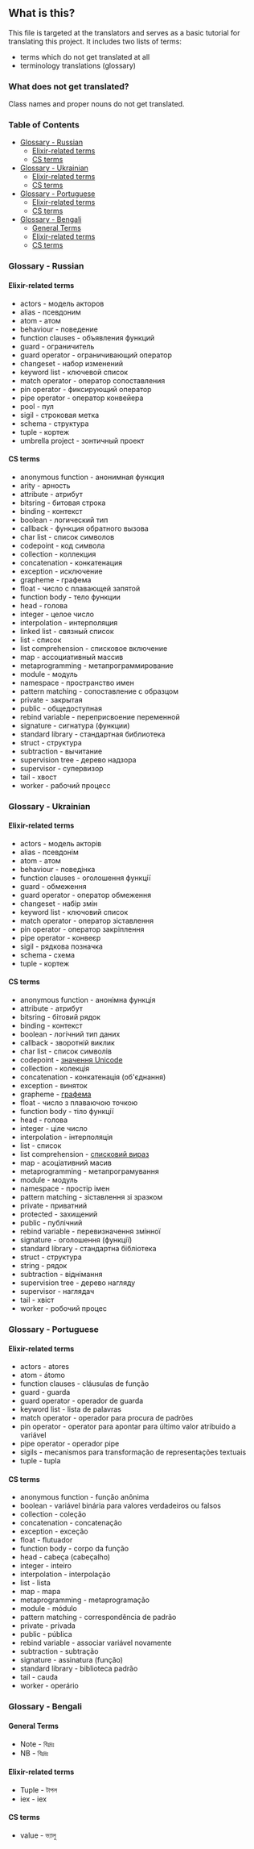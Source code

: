 ## What is this?

This file is targeted at the translators and serves as a basic tutorial for translating this project. It includes two lists of terms:

- terms which do not get translated at all
- terminology translations (glossary)

### What does not get translated?

Class names and proper nouns do not get translated.

### Table of Contents

- [Glossary - Russian](#glossary-russian)
  - [Elixir-related terms](#russian-elixir-related-terms)
  - [CS terms](#russian-cs-terms)
- [Glossary - Ukrainian](#glossary-ukrainian)
  - [Elixir-related terms](#ukrainian-elixir-related-terms)
  - [CS terms](#ukrainian-cs-terms)
- [Glossary - Portuguese](#glossary-portuguese)
  - [Elixir-related terms](#portuguese-elixir-related-terms)
  - [CS terms](#portuguese-cs-terms)
- [Glossary - Bengali](#glossary-bengali)
  - [General Terms](#bengali-general-terms)
  - [Elixir-related terms](#bengali-elixir-related-terms)
  - [CS terms](#bengali-cs-terms)

### <a name="glossary-russian"></a> Glossary - Russian

#### <a name="russian-elixir-related-terms"></a> Elixir-related terms

- actors - модель акторов
- alias - псевдоним
- atom - атом
- behaviour - поведение
- function clauses - объявления функций
- guard - ограничитель
- guard operator - ограничивающий оператор
- changeset - набор изменений
- keyword list - ключевой список
- match operator - оператор сопоставления
- pin operator - фиксирующий оператор
- pipe operator - оператор конвейера
- pool - пул
- sigil - строковая метка
- schema - структура
- tuple - кортеж
- umbrella project - зонтичный проект

#### <a name="russian-cs-terms"></a> CS terms

- anonymous function - анонимная функция
- arity - арность
- attribute - атрибут
- bitsring - битовая строка
- binding - контекст
- boolean - логический тип
- callback - функция обратного вызова
- char list - список символов
- codepoint - код символа
- collection - коллекция
- concatenation - конкатенация
- exception - исключение
- grapheme - графема
- float - число с плавающей запятой
- function body - тело функции
- head - голова
- integer - целое число
- interpolation - интерполяция
- linked list - связный список
- list - список
- list comprehension - списковое включение
- map - ассоциативный массив
- metaprogramming - метапрограммирование
- module - модуль
- namespace - пространство имен
- pattern matching - сопоставление с образцом
- private - закрытая
- public - общедоступная
- rebind variable - переприсвоение переменной
- signature - сигнатура (функции)
- standard library - стандартная библиотека
- struct - структура
- subtraction - вычитание
- supervision tree - дерево надзора
- supervisor - супервизор
- tail - хвост
- worker - рабочий процесс

### <a name="glossary-ukrainian"></a> Glossary - Ukrainian

#### <a name="ukrainian-elixir-related-terms"></a> Elixir-related terms

- actors - модель акторів
- alias - псевдонім
- atom - атом
- behaviour - поведінка
- function clauses - оголошення функції
- guard - обмеження
- guard operator - оператор обмеження
- changeset - набір змін
- keyword list - ключовий список
- match operator - оператор зіставлення
- pin operator - оператор закріплення
- pipe operator - конвеєр
- sigil - рядкова позначка
- schema - схема
- tuple - кортеж

#### <a name="ukrainian-cs-terms"></a> CS terms

- anonymous function - анонімна функція
- attribute - атрибут
- bitsring - бітовий рядок
- binding - контекст
- boolean - логічний тип даних
- callback - зворотній виклик
- char list - список символів
- codepoint - [значення Unicode](http://unicode.org/glossary/#code_point)
- collection - колекція
- concatenation - конкатенація (об'єднання)
- exception - виняток
- grapheme - [графема](https://uk.wikipedia.org/wiki/%D0%93%D1%80%D0%B0%D1%84%D0%B5%D0%BC%D0%B0)
- float - число з плаваючою точкою
- function body - тіло функції
- head - голова
- integer - ціле число
- interpolation - інтерполяція
- list - список
- list comprehension - [списковий вираз](https://uk.wikipedia.org/wiki/%D0%A1%D0%BF%D0%B8%D1%81%D0%BA%D0%BE%D0%B2%D1%96_%D0%B2%D0%B8%D1%80%D0%B0%D0%B7%D0%B8)
- map - асоціативний масив
- metaprogramming - метапрограмування
- module - модуль
- namespace - простір імен
- pattern matching - зіставлення зі зразком
- private - приватний
- protected - захищений
- public - публічний
- rebind variable - перевизначення змінної
- signature - оголошення (функції)
- standard library - стандартна бібліотека
- struct - структура
- string - рядок
- subtraction - віднімання
- supervision tree - дерево нагляду
- supervisor - наглядач
- tail - хвіст
- worker - робочий процес

### <a name="glossary-portuguese"></a> Glossary - Portuguese

#### <a name="portuguese-elixir-related-terms"></a> Elixir-related terms

- actors - atores
- atom - átomo
- function clauses - cláusulas de função
- guard - guarda
- guard operator - operador de guarda
- keyword list - lista de palavras
- match operator - operador para procura de padrões
- pin operator - operator para apontar para último valor atribuido a variável
- pipe operator - operador pipe
- sigils - mecanismos para transformação de representações textuais
- tuple - tupla

#### <a name="portuguese-cs-terms"></a> CS terms

- anonymous function - função anônima
- boolean - variável binária para valores verdadeiros ou falsos
- collection - coleção
- concatenation - concatenação
- exception - exceção
- float - flutuador
- function body - corpo da função
- head - cabeça (cabeçalho)
- integer - inteiro
- interpolation - interpolação
- list - lista
- map - mapa
- metaprogramming - metaprogramação
- module - módulo
- pattern matching - correspondência de padrão
- private - privada
- public - pública
- rebind variable - associar variável novamente
- subtraction - subtração
- signature - assinatura (função)
- standard library - biblioteca padrão
- tail - cauda
- worker - operário

### <a name="glossary-bengali"></a> Glossary - Bengali

#### <a name="bengali-general-terms"></a> General Terms

- Note - বিঃদ্রঃ
- NB - বিঃদ্রঃ

#### <a name="bengali-elixir-related-terms"></a> Elixir-related terms

- Tuple - টাপল
- iex - iex

#### <a name="bengali-cs-terms"></a> CS terms

- value - ভ্যালু
